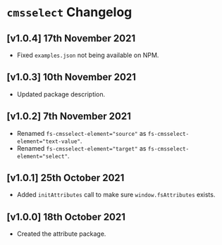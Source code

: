 # `cmsselect` Changelog

## [v1.0.4] 17th November 2021

- Fixed `examples.json` not being available on NPM.

## [v1.0.3] 10th November 2021

- Updated package description.

## [v1.0.2] 7th November 2021

- Renamed `fs-cmsselect-element="source"` as `fs-cmsselect-element="text-value"`.
- Renamed `fs-cmsselect-element="target"` as `fs-cmsselect-element="select"`.

## [v1.0.1] 25th October 2021

- Added `initAttributes` call to make sure `window.fsAttributes` exists.

## [v1.0.0] 18th October 2021

- Created the attribute package.
